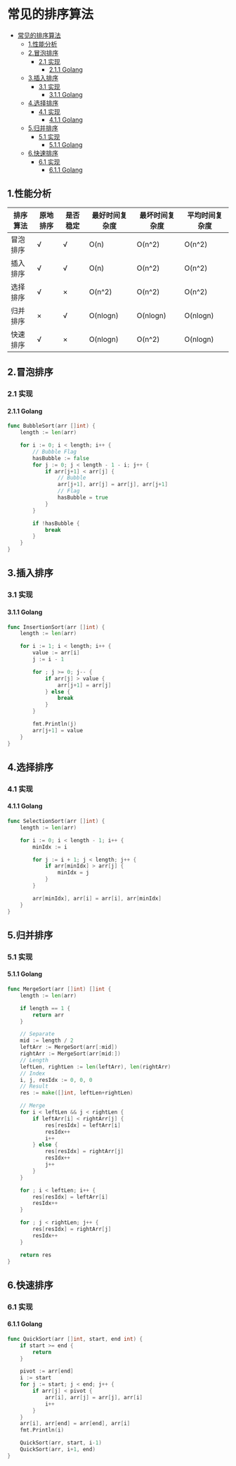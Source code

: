 # 常见的排序算法

- [常见的排序算法](#常见的排序算法)
  - [1.性能分析](#1性能分析)
  - [2.冒泡排序](#2冒泡排序)
    - [2.1 实现](#21-实现)
      - [2.1.1 Golang](#211-golang)
  - [3.插入排序](#3插入排序)
    - [3.1 实现](#31-实现)
      - [3.1.1 Golang](#311-golang)
  - [4.选择排序](#4选择排序)
    - [4.1 实现](#41-实现)
      - [4.1.1 Golang](#411-golang)
  - [5.归并排序](#5归并排序)
    - [5.1 实现](#51-实现)
      - [5.1.1 Golang](#511-golang)
  - [6.快速排序](#6快速排序)
    - [6.1 实现](#61-实现)
      - [6.1.1 Golang](#611-golang)

## 1.性能分析

| 排序算法 | 原地排序 | 是否稳定 | 最好时间复杂度 | 最坏时间复杂度 | 平均时间复杂度 |
| -------- | -------- | -------- | -------------- | -------------- | -------------- |
| 冒泡排序 | √        | √        | O(n)           | O(n^2)         | O(n^2)         |
| 插入排序 | √        | √        | O(n)           | O(n^2)         | O(n^2)         |
| 选择排序 | √        | ×        | O(n^2)         | O(n^2)         | O(n^2)         |
| 归并排序 | ×        | √        | O(nlogn)       | O(nlogn)       | O(nlogn)       |
| 快速排序 | √        | ×        | O(nlogn)       | O(n^2)         | O(nlogn)       |

## 2.冒泡排序

### 2.1 实现

#### 2.1.1 Golang

```go
func BubbleSort(arr []int) {
	length := len(arr)

	for i := 0; i < length; i++ {
		// Bubble Flag
		hasBubble := false
		for j := 0; j < length - 1 - i; j++ {
			if arr[j+1] < arr[j] {
				// Bubble
				arr[j+1], arr[j] = arr[j], arr[j+1]
				// Flag
				hasBubble = true
			}
		}

		if !hasBubble {
			break
		}
	}
}
```

## 3.插入排序

### 3.1 实现

#### 3.1.1 Golang

```go
func InsertionSort(arr []int) {
	length := len(arr)

	for i := 1; i < length; i++ {
		value := arr[i]
		j := i - 1

		for ; j >= 0; j-- {
			if arr[j] > value {
				arr[j+1] = arr[j]
			} else {
				break
			}
		}

		fmt.Println(j)
		arr[j+1] = value
	}
}
```

## 4.选择排序

### 4.1 实现

#### 4.1.1 Golang

```go
func SelectionSort(arr []int) {
	length := len(arr)

	for i := 0; i < length - 1; i++ {
		minIdx := i

		for j := i + 1; j < length; j++ {
			if arr[minIdx] > arr[j] {
				minIdx = j
			}
		}

        arr[minIdx], arr[i] = arr[i], arr[minIdx]
	}
}
```

## 5.归并排序

### 5.1 实现

#### 5.1.1 Golang

```go
func MergeSort(arr []int) []int {
	length := len(arr)

	if length == 1 {
		return arr
	}

	// Separate
	mid := length / 2
	leftArr := MergeSort(arr[:mid])
	rightArr := MergeSort(arr[mid:])
	// Length
	leftLen, rightLen := len(leftArr), len(rightArr)
	// Index
	i, j, resIdx := 0, 0, 0
	// Result
	res := make([]int, leftLen+rightLen)

	// Merge
	for i < leftLen && j < rightLen {
		if leftArr[i] < rightArr[j] {
			res[resIdx] = leftArr[i]
			resIdx++
			i++
		} else {
			res[resIdx] = rightArr[j]
			resIdx++
			j++
		}
	}

	for ; i < leftLen; i++ {
		res[resIdx] = leftArr[i]
		resIdx++
	}

	for ; j < rightLen; j++ {
		res[resIdx] = rightArr[j]
		resIdx++
	}

	return res
}
```

## 6.快速排序

### 6.1 实现

#### 6.1.1 Golang

```go
func QuickSort(arr []int, start, end int) {
	if start >= end {
		return
	}

	pivot := arr[end]
	i := start
	for j := start; j < end; j++ {
		if arr[j] < pivot {
			arr[i], arr[j] = arr[j], arr[i]
			i++
		}
	}
	arr[i], arr[end] = arr[end], arr[i]
	fmt.Println(i)

	QuickSort(arr, start, i-1)
	QuickSort(arr, i+1, end)
}
```